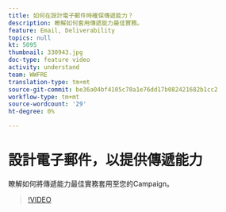 ```yaml
---
title: 如何在設計電子郵件時確保傳遞能力？
description: 瞭解如何套用傳遞能力最佳實務。
feature: Email, Deliverability
topics: null
kt: 5095
thumbnail: 330943.jpg
doc-type: feature video
activity: understand
team: WWFRE
translation-type: tm+mt
source-git-commit: be36a04bf4105c70a1e76dd17b082421682b1cc2
workflow-type: tm+mt
source-wordcount: '29'
ht-degree: 0%

---
```



# 設計電子郵件，以提供傳遞能力

瞭解如何將傳遞能力最佳實務套用至您的Campaign。

>[!VIDEO](https://video.tv.adobe.com/v/330943?quality=12)
